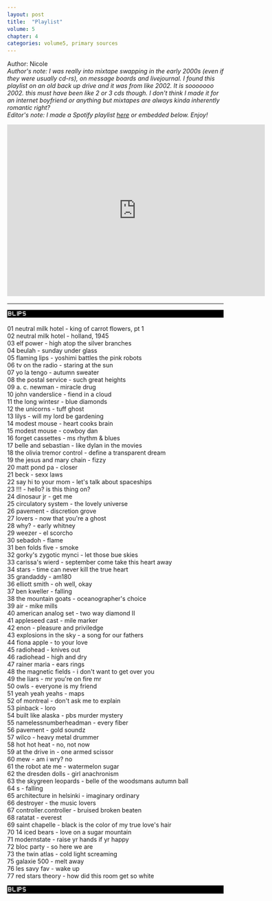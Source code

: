 ```yaml
---
layout: post
title:  "Playlist"
volume: 5
chapter: 4
categories: volume5, primary sources
---
```


Author: Nicole  
*Author's note: I was really into mixtape swapping in the early 2000s (even if they were usually cd-rs), on message boards and livejournal. I found this playlist on an old back up drive and it was from like 2002. It is sooooooo 2002. this must have been like 2 or 3 cds though. I don't think I made it for an internet boyfriend or anything but mixtapes are always kinda inherently romantic right?*  
*Editor's note: I made a Spotify playlist [here](https://open.spotify.com/embed/user/1210200191/playlist/45qxFRw7snspV1zM2YamV3) or embedded below. Enjoy!*  

<iframe src="https://open.spotify.com/embed/user/1210200191/playlist/45qxFRw7snspV1zM2YamV3" width="600" height="400" frameborder="0" allowtransparency="true"></iframe>


<hr/>

![blips](/assets/img/blips.gif)  

01 neutral milk hotel - king of carrot flowers, pt 1  
02 neutral milk hotel - holland, 1945  
03 elf power - high atop the silver branches  
04 beulah - sunday under glass  
05 flaming lips - yoshimi battles the pink robots  
06 tv on the radio - staring at the sun  
07 yo la tengo - autumn sweater  
08 the postal service - such great heights  
09 a. c. newman - miracle drug  
10 john vanderslice - fiend in a cloud  
11 the long wintesr - blue diamonds  
12 the unicorns - tuff ghost  
13 lilys - will my lord be gardening  
14 modest mouse - heart cooks brain  
15 modest mouse - cowboy dan  
16 forget cassettes - ms rhythm & blues  
17 belle and sebastian - like dylan in the movies  
18 the olivia tremor control - define a transparent dream  
19 the jesus and mary chain - fizzy  
20 matt pond pa - closer  
21 beck - sexx laws  
22 say hi to your mom - let's talk about spaceships  
23 !!! - hello? is this thing on?  
24 dinosaur jr - get me  
25 circulatory system - the lovely universe  
26 pavement - discretion grove  
27 lovers - now that you're a ghost  
28 why? - early whitney  
29 weezer - el scorcho  
30 sebadoh - flame  
31 ben folds five - smoke  
32 gorky's zygotic mynci - let those bue skies  
33 carissa's wierd - september come take this heart away  
34 stars - time can never kill the true heart  
35 grandaddy - am180  
36 elliott smith - oh well, okay  
37 ben kweller - falling  
38 the mountain goats - oceanographer's choice  
39 air - mike mills  
40 american analog set - two way diamond II  
41 appleseed cast - mile marker  
42 enon - pleasure and priviledge  
43 explosions in the sky - a song for our fathers  
44 fiona apple - to your love  
45 radiohead - knives out  
46 radiohead - high and dry  
47 rainer maria - ears rings  
48 the magnetic fields - i don't want to get over you  
49 the liars - mr you're on fire mr  
50 owls - everyone is my friend  
51 yeah yeah yeahs - maps  
52 of montreal - don't ask me to explain  
53 pinback - loro  
54 built like alaska - pbs murder mystery  
55 namelessnumberheadman - every fiber  
56 pavement - gold soundz  
57 wilco - heavy metal drummer  
58 hot hot heat - no, not now  
59 at the drive in - one armed scissor  
60 mew - am i wry? no  
61 the robot ate me - watermelon sugar  
62 the dresden dolls - girl anachronism  
63 the skygreen leopards - belle of the woodsmans autumn ball  
64 s - falling  
65 architecture in helsinki - imaginary ordinary  
66 destroyer - the music lovers  
67 controller.controller - bruised broken beaten  
68 ratatat - everest  
69 saint chapelle - black is the color of my true love's hair  
70 14 iced bears - love on a sugar mountain  
71 modernstate - raise yr hands if yr happy  
72 bloc party - so here we are  
73 the twin atlas - cold light screaming  
75 galaxie 500 - melt away  
76 les savy fav - wake up  
77 red stars theory - how did this room get so white  

![blips](/assets/img/blips.gif)  